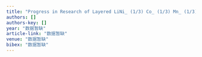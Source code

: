 ```yaml
---
title: "Progress in Research of Layered LiNi_ (1/3) Co_ (1/3) Mn_ (1/3) O_2 Cathode Material for Lithium-ion Batteries [J]"
authors: []
authors-key: []
year: "数据暂缺"
article-link: "数据暂缺"
venue: "数据暂缺"
bibex: "数据暂缺"
---
```

